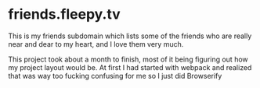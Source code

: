 # friends.fleepy.tv

This is my friends subdomain which lists some of the friends who are really near and dear to my heart, and I love them very much.

This project took about a month to finish, most of it being figuring out how my project layout would be. At first I had started with webpack and realized that was way too fucking confusing for me so I just did Browserify